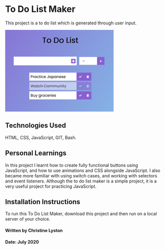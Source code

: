 # To Do List Maker

This project is a to do list which is generated through user input.

![](ToDoList350.png)

## Technologies Used

HTML, CSS, JavaScript, GIT, Bash.

## Personal Learnings

In this project I learnt how to create fully functional buttons using JavaScript, and how to use animations and CSS alongside JavaScript. I also became more familiar with using switch cases, and working with selectors and event listeners. Although the to do list maker is a simple project, it is a very useful project for practicing JavaScript.

## Installation Instructions

To run this To Do List Maker, download this project and then run on a local server of your choice.

#### Written by Christine Lyston
#### Date: July 2020